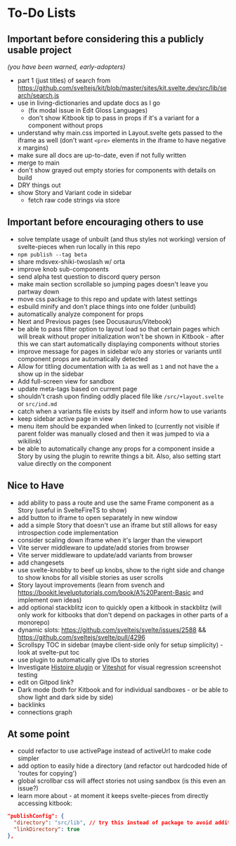 # To-Do Lists

## Important before considering this a publicly usable project
*(you have been warned, early-adopters)*

- part 1 (just titles) of search from https://github.com/sveltejs/kit/blob/master/sites/kit.svelte.dev/src/lib/search/search.js
- use in living-dictionaries and update docs as I go 
  - (fix modal issue in Edit Gloss Languages)
  - don't show Kitbook tip to pass in props if it's a variant for a component without props
- understand why main.css imported in Layout.svelte gets passed to the iframe as well (don't want `<pre>` elements in the iframe to have negative x margins)
- make sure all docs are up-to-date, even if not fully written
- merge to main 
- don't show grayed out empty stories for components with details on build
- DRY things out
- show Story and Variant code in sidebar
  - fetch raw code strings via store

## Important before encouraging others to use
- solve template usage of unbuilt (and thus styles not working) version of svelte-pieces when run locally in this repo
- `npm publish --tag beta`
- share mdsvex-shiki-twoslash w/ orta
- improve knob sub-components
- send alpha test question to discord query person
- make main section scrollable so jumping pages doesn't leave you partway down
- move css package to this repo and update with latest settings
- esbuild minify and don't place things into one folder (unbuild)
- automatically analyze component for props
- Next and Previous pages (see Docusaurus/Vitebook)
- be able to pass filter option to layout load so that certain pages which will break without proper initialization won't be shown in Kitbook - after this we can start automatically displaying components without stories
- improve message for pages in sidebar w/o any stories or variants until component props are automatically detected
- Allow for titling documentation with `1a` as well as `1` and not have the `a` show up in the sidebar
- Add full-screen view for sandbox
- update meta-tags based on current page
- shouldn't crash upon finding oddly placed file like `/src/+layout.svelte` or `src/ind.md`
- catch when a variants file exists by itself and inform how to use variants
- keep sidebar active page in view
- menu item should be expanded when linked to (currently not visible if parent folder was manually closed and then it was jumped to via a wikilink)
- be able to automatically change any props for a component inside a Story by using the plugin to rewrite things a bit. Also, also setting start value directly on the component

## Nice to Have
- add ability to pass a route and use the same Frame component as a Story (useful in SvelteFireTS to show)
- add button to iframe to open separately in new window
- add a simple Story that doesn't use an iframe but still allows for easy introspection code implementation
- consider scaling down iframe when it's larger than the viewport
- Vite server middleware to update/add stories from browser
- Vite server middleware to update/add variants from browser
- add changesets
- use svelte-knobby to beef up knobs, show to the right side and change to show knobs for all visible stories as user scrolls
- Story layout improvements (learn from svench and https://bookit.leveluptutorials.com/book/A%20Parent-Basic and implement own ideas)
- add optional stackblitz icon to quickly open a kitbook in stackblitz (will only work for kitbooks that don't depend on packages in other parts of a monorepo) 
- dynamic slots: https://github.com/sveltejs/svelte/issues/2588 && https://github.com/sveltejs/svelte/pull/4296
- Scrollspy TOC in sidebar (maybe client-side only for setup simplicity) - look at svelte-put toc
- use plugin to automatically give IDs to stories
- Investigate [Histoire plugin](https://github.com/histoire-dev/histoire/tree/main/packages/histoire-plugin-screenshot) or [Viteshot](https://viteshot.com/) for visual regression screenshot testing
- edit on Gitpod link?
- Dark mode (both for Kitbook and for individual sandboxes - or be able to show light and dark side by side)
- backlinks
- connections graph

## At some point
- could refactor to use activePage instead of activeUrl to make code simpler
- add option to easily hide a directory (and refactor out hardcoded hide of 'routes for copying')
- global scrollbar css will affect stories not using sandbox (is this even an issue?)
- learn more about - at moment it keeps svelte-pieces from directly accessing kitbook:
```json
"publishConfig": {
  "directory": "src/lib", // try this instead of package to avoid additional import strings in neighbor packages
  "linkDirectory": true
},
```